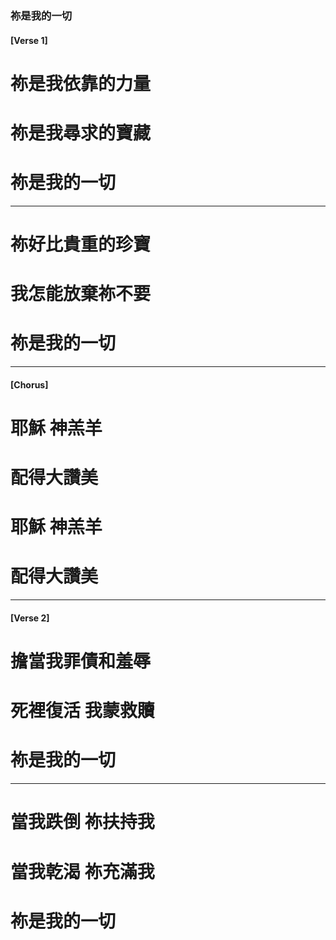 ### 祢是我的一切
#### [Verse 1]
# 祢是我依靠的力量
# 祢是我尋求的寶藏
# 祢是我的一切

---

# 祢好比貴重的珍寶
# 我怎能放棄祢不要
# 祢是我的一切

---

#### [Chorus]
# 耶穌 神羔羊
# 配得大讚美
# 耶穌 神羔羊
# 配得大讚美

--- 

#### [Verse 2]
# 擔當我罪債和羞辱
# 死裡復活 我蒙救贖
# 祢是我的一切

---

# 當我跌倒 祢扶持我
# 當我乾渴 祢充滿我
# 祢是我的一切